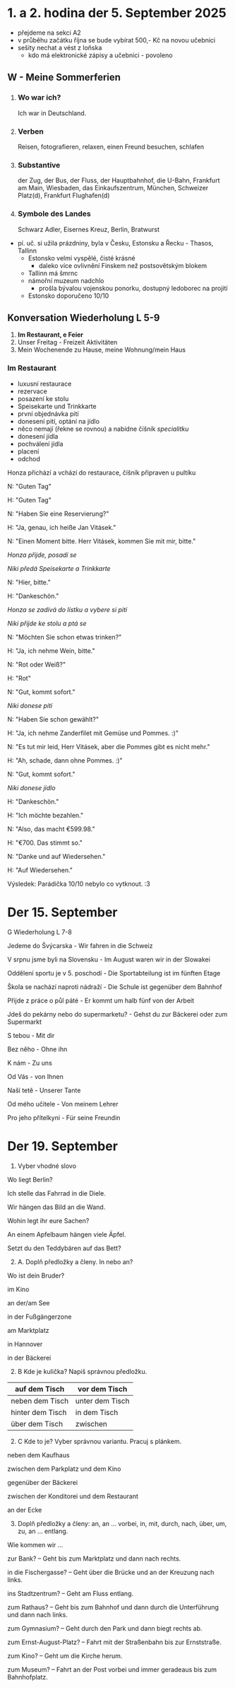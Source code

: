 # 1. a 2. hodina der 5. September 2025

- přejdeme na sekci A2
- v průběhu začátku října se bude vybírat 500,- Kč na novou učebnici
- sešity nechat a vést z loňska
  - kdo má elektronické zápisy a učebnici - povoleno

## W - Meine Sommerferien

1. ### Wo war ich? 

   Ich war in Deutschland.

2. ### Verben

   Reisen, fotografieren, relaxen, einen Freund besuchen, schlafen

3. ### Substantive

   der Zug, der Bus, der Fluss, der Hauptbahnhof, die U-Bahn, Frankfurt am Main, Wiesbaden, das Einkaufszentrum, München, Schweizer Platz(d), Frankfurt Flughafen(d)

4. ### Symbole des Landes

   Schwarz Adler, Eisernes Kreuz, Berlin, Bratwurst

- pí. uč. si užila prázdniny, byla v Česku, Estonsku a Řecku - Thasos, Tallinn
  - Estonsko velmi vyspělé, čisté krásné
    - daleko více ovlivnění Finskem než postsovětským blokem
  - Tallinn má šmrnc
  - námořní muzeum nadchlo
    - prošla bývalou vojenskou ponorku, dostupný ledoborec na projití
  - Estonsko doporučeno 10/10

## Konversation Wiederholung L 5-9

1. **Im Restaurant, e Feier**
2. Unser Freitag - Freizeit Aktivitäten
3. Mein Wochenende zu Hause, meine Wohnung/mein Haus

### Im Restaurant

- luxusní restaurace
- rezervace
- posazení ke stolu
- Speisekarte und Trinkkarte
- první objednávka pití
- donesení pití, optání na jídlo
- něco nemají (řekne se rovnou) a nabídne číšník *specialitku*
- donesení jídla
- pochválení jídla
- placení
- odchod

Honza přichází a vchází do restaurace, číšník připraven u pultíku

N: "Guten Tag"

H: "Guten Tag"

N: "Haben Sie eine Reservierung?"

H: "Ja, genau, ich heiße Jan Vitásek."

N: "Einen Moment bitte. Herr Vitásek, kommen Sie mit mir, bitte."

*Honza přijde, posadí se*

*Niki předá Speisekarte a Trinkkarte*

N: "Hier, bitte."

H: "Dankeschön."

*Honza se zadívá do lístku a vybere si pití*

*Niki přijde ke stolu a ptá se*

N: "Möchten Sie schon etwas trinken?"

H: "Ja, ich nehme Wein, bitte."

N: "Rot oder Weiß?"

H: "Rot"

N: "Gut, kommt sofort."

*Niki donese pití*

N: "Haben Sie schon gewählt?"

H: "Ja, ich nehme Zanderfilet mit Gemüse und Pommes. :)"

N: "Es tut mir leid, Herr Vitásek, aber die Pommes gibt es nicht mehr."

H: "Ah, schade, dann ohne Pommes. :)"

N: "Gut, kommt sofort."

*Niki donese jídlo*

H: "Dankeschön."

H: "Ich möchte bezahlen."

N: "Also, das macht €599.98."

H: "€700. Das stimmt so."

N: "Danke und auf Wiedersehen."

H: "Auf Wiedersehen."



Výsledek: Parádička 10/10 nebylo co vytknout. :3 

# Der 15. September

G Wiederholung L 7-8

Jedeme do Švýcarska - Wir fahren in die Schweiz

V srpnu jsme byli na Slovensku - Im August waren wir in der Slowakei

Oddělení sportu je v 5. poschodí - Die Sportabteilung ist im fünften Etage

Škola se nachází naproti nádraží - Die Schule ist gegenüber dem Bahnhof

Přijde z práce o půl páté - Er kommt um halb fünf von der Arbeit

Jdeš do pekárny nebo do supermarketu? - Gehst du zur Bäckerei oder zum Supermarkt

S tebou - Mit dir

Bez něho - Ohne ihn

K nám - Zu uns

Od Vás - von Ihnen

Naší tetě - Unserer Tante

Od mého učitele - Von meinem Lehrer

Pro jeho přítelkyni - Für seine Freundin 

# Der 19. September

1. Vyber vhodné slovo

Wo liegt Berlin?

Ich stelle das Fahrrad in die Diele.

Wir hängen das Bild an die Wand.

Wohin legt ihr eure Sachen?

An einem Apfelbaum hängen viele Äpfel.

Setzt du den Teddybären auf das Bett?

2. A. Doplň předložky a členy. In nebo an?

Wo ist dein Bruder?

im Kino

an der/am See

in der Fußgängerzone

am Marktplatz 

in Hannover 

in der Bäckerei

2. B Kde je kulička? Napiš správnou předložku.

| auf dem Tisch    | vor dem Tisch   |
| ---------------- | --------------- |
| neben dem Tisch  | unter dem Tisch |
| hinter dem Tisch | in dem Tisch    |
| über dem Tisch   | zwischen        |

2. C Kde to je? Vyber správnou variantu. Pracuj s plánkem.

neben dem Kaufhaus

zwischen dem Parkplatz und dem Kino

gegenüber der Bäckerei

zwischen der Konditorei und dem Restaurant

an der Ecke

3. Doplň předložky a členy: an, an ... vorbei, in, mit, durch, nach, über, um, zu, an ... entlang.

Wie kommen wir …

zur Bank? – Geht bis zum Marktplatz und dann nach rechts.

in die Fischergasse? – Geht über die Brücke und an der Kreuzung nach links.

ins Stadtzentrum? – Geht am Fluss entlang.

zum Rathaus? – Geht bis zum Bahnhof und dann durch die Unterführung und dann nach links.

zum Gymnasium? – Geht durch den Park und dann biegt rechts ab.

zum Ernst-August-Platz? – Fahrt mit der Straßenbahn bis zur Ernststraße.

zum Kino? – Geht um die Kirche herum.

zum Museum? – Fahrt an der Post vorbei und immer geradeaus bis zum Bahnhofplatz.

